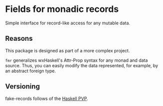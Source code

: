 # Fields for monadic records

Simple interface for record-like access for any mutable data.

## Reasons

This package is designed as part of a more complex project.

`fmr` generalizes wxHaskell's Attr-Prop syntax for any monad and data source.
Thus, you can easily modify the data represented, for example, by an abstract
foreign type.

## Versioning

fake-records follows of the [Haskell PVP](https://pvp.haskell.org).
